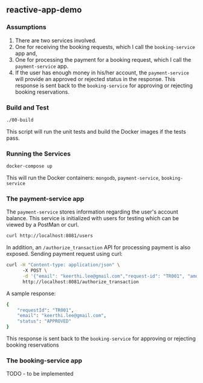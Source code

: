 ## reactive-app-demo

### Assumptions
1. There are two services involved. 
2. One for receiving the booking requests, which I call the `booking-service` app and,
3. One for processing the payment for a booking request, which I call the `payment-service` app.
4. If the user has enough money in his/her account, the `payment-service` will provide an approved or rejected status
   in the response. This response is sent back to the `booking-service` for approving or rejecting booking reservations.

### Build and Test
```bash
./00-build
```
This script will run the unit tests and build the Docker images if the tests pass.

### Running the Services
```bash
docker-compose up
```
This will run the Docker containers: `mongodb`, `payment-service`, `booking-service`

### The payment-service app
The `payment-service` stores information regarding the user's account balance. This service is initialized with users
for testing which can be viewed by a PostMan or curl.
```bash
curl http://localhost:8081/users
```
In addition, an `/authorize_transaction` API for processing payment is also exposed. Sending payment request using curl:
```bash
curl -H "Content-type: application/json" \ 
      -X POST \
      -d '{"email": "keerthi.lee@gmail.com","request-id": "TR001", "amount": 45.0}' \
      http://localhost:8081/authorize_transaction
```
A sample response:
```bash
{
    "requestId": "TR001",
    "email": "keerthi.lee@gmail.com",
    "status": "APPROVED"
}
```
This response is sent back to the `booking-service` for approving or rejecting booking reservations


### The booking-service app
TODO - to be implemented

